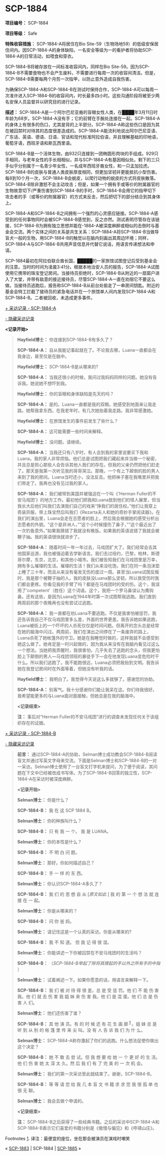 # SCP-1884
                        


**项目编号：** SCP-1884

**项目等级：** Safe

**特殊收容措施：** SCP-1884-A将居住在Bio Site-59（生物场地59）的低级安保居住间内。因SCP-1884-A的身体缺陷，一名安全等级为一的看护者将协助SCP-1884-A的日常活动，如喂食和穿衣。

SCP-1884-B将被存放在一间标准收容间内，同样在Bio Site-59。因为SCP-1884-B不需要食物也不会产生废料，不需要进行每周一次的收容间清洁。但是，SCP-1884-B需要每两个月剪一次指甲，以防止意外造成自我伤害。

为确保SCP-1884-A和SCP-1884-B在测试时保持合作，SCP-1884-A可以每周一次准许进入SCP-1884-B的收容间内，时长最多四小时。这些沟通阶段将被至少两名安保人员监督并以研究目的进行记录。

**描述：** SCP-1884-A是一个阿尔巴尼亚裔的盲眼女性人类，在████年3月11日时年龄为68岁。SCP-1884-A没有手；它的前臂在手腕处连接在一起。SCP-1884-A的身体上有很多的伤口，尤其是背的上半部分。SCP-1884-A称这些伤口是因为其在被囚禁时对待其的态度很差造成的。SCP-1884-A能流利地说出阿尔巴尼亚语、广东话、英语、德语、日语、官话和现代标准阿拉伯语，并且理解基础的印地语，葡萄牙语，西班牙语和斯瓦西里语。

SCP-1884-B是一个活体生物，由932只连接到一团椭圆形肉块的手组成。929只手相同，与老年女性的手长相相似，并与SCP-1884-A有基因相似处。剩下的三只手似乎分别属于一名青少年女性，一名成年西班牙裔女性，和一只孟加拉虎。SCP-1884-B的皮肤与普通人类皮肤厚度相同，但更加坚韧并更能抵抗小型伤害。每8到10个月一次，SCP-1884-B会蜕皮，以爬行动物的蜕皮的方式将皮肤散落。SCP-1884-B除非激怒不会主动攻击；但是，如果一个拥有手或等价的附属器官的生物故意切下/严重伤害到SCP-1884-B的手时，SCP-1884-B会用它的指甲切下攻击者的手（或等价的附属器官）的方式来反击，然后把切下的部分结合到其身体上。

SCP-1884-A和SCP-1884-B之间拥有一个强烈的心灵感应链接。SCP-1884-A感受到的任何事物同时会被SCP-1884-B感觉到，反之亦然。测试表明尽管存在该链接，SCP-1884-B为拥有独立思想并能在-1884-A被深度麻醉或相似的击倒时与基金会交流。两个实体之间的关系是共生关系：SCP-1884-A将SCP-1884-B当做导盲犬一般的生物，用SCP-1884-B的触觉以在脑内刻画出其周边环境；同样，SCP-1884-A与SCP-1884-B共用声音信息并代替它说话，用语言传递想法和申请。

SCP-1884最初在阿拉伯联合酋长国，█████的一家旅馆试图登记后受到基金会的注意。当时的时间为凌晨3:41分。根据本地治安人员的报告，SCP-1884-A试图使用它携带的珠宝登记房间。当接待员拒绝时，SCP-1884-B从附近的一扇窗户进入了大堂，并带有敌意的接近接待员，尽管SCP-1884-A一直在劝阻它不要这么做。当接待员逃跑后，报告称SCP-1884-B从前台处偷走了一串房间钥匙。附近的基金会特工拦截了接待员的紧急电话并在一个旅馆单人间内发现SCP-1884-A和SCP-1884-B。二者被回收，未造成更多事件。


<a shape='rect' class='collapsible-block-link' href='javascript:;'>+&#160;&#37319;&#35775;&#35760;&#24405;&#160;-&#160;SCP-1884-A</a>

<a shape='rect' class='collapsible-block-link' href='javascript:;'>-&#160;&#38544;&#34255;&#37319;&#35775;&#35760;&#24405;</a>

**<记录开始>** 


> **Hayfield博士：** 你连接到SCP-1884-B有多久了？
> 
> **SCP-1884-A：** 自从我能记事起就在了。不论我去哪，Luana一直都会在我身边，甚至仅是在脑中。
> 
> **Hayfield博士：** SCP-1884-B是从哪来的?
> 
> **SCP-1884-A：** 当我还很小的时候，我问过我妈妈同样的问题。她没有告诉我。她说她不想吓到我。
> 
> **Hayfield博士：** 你的盲眼和身体缺陷是先天的吗？
> 
> **SCP-1884-A：** 是的。Luana一直都是我的双眼。她感受到地面来让我走路。她帮我拿东西。在我老年时，有几次她抬着我走路。我非常感激她。
> 
> **Hayfield博士：** 在旅馆发生的事件前发生了些什么？
> 
> **SCP-1884-A：** 这可能需要一些时间来解释。
> 
> **Hayfield博士：** 没问题。请继续。
> 
> **SCP-1884-A：** 当我还只有八岁时，有人会到我的家里说要买下我和Luana。我的家人非常烦恼。他们总是试图把我们藏起来并当做一个秘密，并且总是担心那些人会告诉其他人我们的存在。但我的父亲仍然把他们赶走了。那天是我第一次听见我的哥哥哭泣。那晚，一个有上下颠倒的脸的男人来到了我的房间。Luana当时还小，没法反击。他把袜子塞在我嘴里并把我们带走了。我再也没有见过我的家人。
> 
> **SCP-1884-A：** 我们被带到美国并被强迫在一个叫《‘Herman Fuller的不安马戏团’》的地方工作。最初他们把我和Luana放到他们的怪人展里，但当我长大后他们叫我们去演我们自己的戏来“挣我们的居住权。”他们让我穿上奇装异服，带上珠宝然后叫我们《Rezarta夫人和她的奇妙手掌阅读器》。在我们的演出里，Luana会走在志愿者的脸上，然后我会根据她的感受分析出志愿者的外貌。“这个是非洲人，”“这个小时候撞伤了鼻子，”“这个最近出了一次钓鱼意外。”如果我猜错了我就没有晚饭。如果我的英语说错了我就会被鞭子抽。我的英语很快就进步了。
> 
> **SCP-1884-A：** 随着时间一年一年过去，马戏团扩大了。我们经常会去其他国家巡游，我也被强迫着去学新语言。我们去过纽约，巴黎，柏林，斯德哥尔摩，东京，北京，和其他小城市。我们被告知我们在马戏团里是万幸，拥有多么璀璨的生活。璀璨的生活！我们从来没吃饱，我们在同一条泡沫垫上睡了三十年，而且从来没有毫发无伤的度过一周。甚至当Luana试图反叛时，我是那个被鞭子抽的人。我的皮肤没Luana那么坚韧，所以我受伤时我们都会更疼。你看见我的手臂了吗？都是在马戏团时的受的伤。这个，我误用了‘competent’（胜任）这个词语。这个，我把一个罗马鼻误认为鹰钩鼻。还有这些，是因为Luana在1944年时第一次试图帮我逃跑。我们直到两周前的那个夜晚再也没有尝试过逃跑。
> 
> **SCP-1884-A：** 我一直都在劝Luana不要逃跑。不仅是我害怕被惩罚，我还告诉我自己不仅马戏团里多么差，外面的世界更差。我告诉她如果逃跑，Luana被街上的一个吓坏的人杀死仅仅是时间问题。但离开的念头总是经常在她的脑海中闪过。两周前，我们在演出之间停在了一条废弃的路上，Luana杀死了她帐篷外的守卫。她是在我睡觉时做的，这样我就不会感受到她这么做了。她肯定是一时兴起做的，因为我从来没有在我脑内看见过这么一个想法。当她把我弄醒时，我很害怕，几乎失去了逃跑的念头，但我更怕脸上下颠倒的男人—马戏团领班的暴徒手下—会在他发现Luana变危险时干什么。所以我们逃跑了。我不能跑很远，Luana必须把我抬到文明。我告诉她在我登记房间时在外面等着，但她没有听我的话。
> 
> **Hayfield博士：** 我明白了。我觉得今天说这么多就够了。感谢您的协助。
> 
> **SCP-1884-A：** 别客气。我十分感谢你们能让我呆在这。你们待我很好。我希望能更多的与Luana面对面接触，但她总是在我的脑海中。
> 
> **<记录结束>** 
> 
> **注：** 事后对“Herman Fuller的不安马戏团”进行的调查未发现任何关于该组织存在的证据。
> 





<a shape='rect' class='collapsible-block-link' href='javascript:;'>+&#160;&#37319;&#35775;&#35760;&#24405;&#160;-&#160;SCP-1884-B</a>

<a shape='rect' class='collapsible-block-link' href='javascript:;'>-&#160;&#38544;&#34255;&#37319;&#35775;&#35760;&#24405;</a>


> **前言：** 通过SCP-1884-A的协助，Selman博士成功教会SCP-1884-B阅读盲文并通过写英文字母来交流。下面是Selman博士和SCP-1884-B的一对一采访。Selman博士使用了一台盲文打字机来提问，为了便于阅读，其问题在下文中已经被改成书写体。为了SCP-1884-B回答的独立性，SCP-1884-A在采访时被深度麻醉。
> 
> **<记录开始>** 
> 
> **Selman博士：** 你是什么？
> 
> **SCP-1884-B：** 我 在 这 SCP 1884 B。
> 
> **Selman博士：** 你的种族叫什么？
> 
> **SCP-1884-B：** 只 有 我 一 个。 我 是 LUANA。
> 
> **Selman博士：** 你的本性是什么？
> 
> **SCP-1884-B：** 不 明 白 问 题。
> 
> **Selman博士：** 那好。你如何描述自己？
> 
> **SCP-1884-B：** 手 一 样 的 东 西。
> 
> **Selman博士：** 你认识SCP-1884-A多久了？
> 
> **SCP-1884-B：** 我 们 的 思 想 自 从 [*原文如此* ] 我 的 第 一 个 想 法 就 连 接 在 一 起。
> 
> **Selman博士：** 你是从哪来的？
> 
> **SCP-1884-B：** 问 你 爸 妈。
> 
> **Selman博士：** 请记住这是一个认真的采访。你是从哪来的?
> 
> **SCP-1884-B：** 我 不 知 道。 但 我 记 得 很 湿。
> 
> **Selman博士：** 你能讲述一下你被囚禁在不安马戏团时的生活吗？
> 
> **SCP-1884-B：** （*SCP-1884-B举起了除将其撑起的手以外之所有手的中指* ）
> 
> **Selman博士：** 试着阐述一下。如果你愿意的话，用语言来解释一下。
> 
> **SCP-1884-B：** 我 们 被 对 待 得 很 差。总 是 受 惩 罚。他 们 不 能 伤 害 我。他 们 就 去 伤 害 我 姐 妹 来 伤 害 我。他 们 是 混 蛋。他 们 总 是 伤 害 人 们。
> 
> **Selman博士：** 他们还伤害了谁？
> 
> **SCP-1884-B：** 其 他 演 员。有 的 时 候 还 有 花 生 画 廊<sup class='footnoteref'>
 <a shape='rect' class='footnoteref' id='footnoteref-1' href='javascript:;' onclick='WIKIDOT.page.utils.scrollToReference(&apos;footnote-1&apos;)'>1</a>
</sup>。姐 妹 总 是 听 到 从 别 的 帐 篷 里 传 来 尖 叫。没 有 人 告 诉 我 们 为 什 么。
> 
> **Selman博士：** SCP-1884-A称你激起了你们的逃跑。什么想法促使你做出这个决定？
> 
> **SCP-1884-B：** 她 不 敢 去 尝 试。但 我 想 要 给 她 一 个 更 好 的 生 活。他 们 伤 害 她 太 深 太 久。然 后 我 们 有 了 完 美 的 一 次 机 会。
> 
> **Selman博士：** 我们的第一次采访至此就结束了。谢谢，SCP-1884-B。
> 
> **SCP-1884-B：** 等 等 请 您 给 我 几 本 盲 文 书 籍 求 求 您 我 很 孤 单 也 很 无 聊。
> 
> **Selman博士：** 我会去做个申请的。
> 
> **<记录结束>** 
> 
> **注：** SCP-1884-B之后获得了一些经典书籍。之后的采访中SCP-1884-A和SCP-1884-B表示它们喜爱的书籍分别是《傲慢与偏见》和《呼啸山庄》。
> 





Footnotes
<a shape='rect' href='javascript:;' onclick='WIKIDOT.page.utils.scrollToReference(&apos;footnoteref-1&apos;)'>1</a>. 译注：最便宜的座位，坐在那会被演员在演戏时嘲笑



« [SCP-1883](/scp-1883) | SCP-1884 | [SCP-1885](/scp-1885) »





                    
